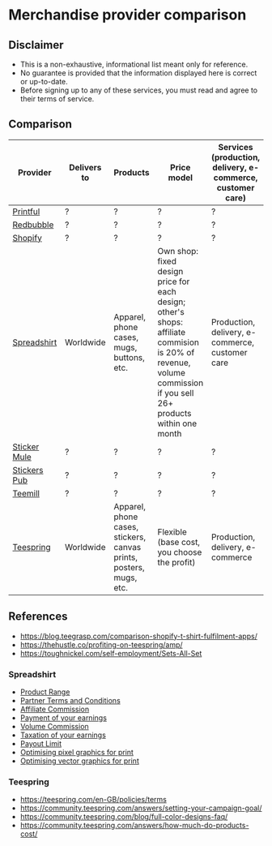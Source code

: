 # Merchandise provider comparison

## Disclaimer

- This is a non-exhaustive, informational list meant only for reference.
- No guarantee is provided that the information displayed here is correct or up-to-date.
- Before signing up to any of these services, you must read and agree to their terms of service.


## Comparison

| Provider                                            | Delivers to | Products                                                           | Price model                                                                                                                                                     | Services (production, delivery, e-commerce, customer care) | Taxes                                                                                                                                                    | Copyright                                                                                                            | Design formats and constraints                                                                                                     | Minimum sale volume                                | Online designer tool | Info to sign up | Info before payout                                                                                     | Minimum payout | Cost | Exclusivity for designs |
| --------------------------------------------------- | ----------- | ------------------------------------------------------------------ | --------------------------------------------------------------------------------------------------------------------------------------------------------------- | ---------------------------------------------------------- | -------------------------------------------------------------------------------------------------------------------------------------------------------- | -------------------------------------------------------------------------------------------------------------------- | ---------------------------------------------------------------------------------------------------------------------------------- | -------------------------------------------------- | -------------------- | --------------- | ------------------------------------------------------------------------------------------------------ | -------------- | ---- | ----------------------- |
| [Printful](https://www.printful.com/)               | ?           | ?                                                                  | ?                                                                                                                                                               | ?                                                          | ?                                                                                                                                                        | ?                                                                                                                    | ?                                                                                                                                  | ?                                                  | ?                    | ?               | ?                                                                                                      | ?              | ?    | ?                       |
| [Redbubble](https://www.redbubble.com)              | ?           | ?                                                                  | ?                                                                                                                                                               | ?                                                          | ?                                                                                                                                                        | ?                                                                                                                    | ?                                                                                                                                  | ?                                                  | ?                    | ?               | ?                                                                                                      | ?              | ?    | ?                       |
| [Shopify](https://www.shopify.com/sell/tshirts)     | ?           | ?                                                                  | ?                                                                                                                                                               | ?                                                          | ?                                                                                                                                                        | ?                                                                                                                    | ?                                                                                                                                  | ?                                                  | ?                    | ?               | ?                                                                                                      | ?              | ?    | ?                       |
| [Spreadshirt](https://www.spreadshirt.com/)         | Worldwide   | Apparel, phone cases, mugs, buttons, etc.                          | Own shop: fixed design price for each design; other's shops: affiliate commision is 20% of revenue, volume commission if you sell 26+ products within one month | Production, delivery, e-commerce, customer care            | Seller is responsible to pay them in general; German residents may be subject to turnover tax, others: may be subject to withholding tax on design price | No ownership claims on your work, licence for them to use it in its shop or through affiliates, also for advertising | PNG/JPEG/BMP/GIF: min. 10 MB, 200 DPI, max. 4000px x 4000px; SVG/AI/EPS/CDR: max. 38cm x 38cm, ideally 28cm x 28cm, max. 3 colours | ?                                                  | Yes                  | Email, password | Full name; address; payment details; Tax Identification Number (outside Germany); TIN, SSN or EIN (US) | 10 EUR/GBP/USD | None | No                      |
| [Sticker Mule](https://www.stickermule.com/)        | ?           | ?                                                                  | ?                                                                                                                                                               | ?                                                          | ?                                                                                                                                                        | ?                                                                                                                    | ?                                                                                                                                  | ?                                                  | ?                    | ?               | ?                                                                                                      | ?              | ?    | ?                       |
| [Stickers Pub](https://www.stickers.pub/)           | ?           | ?                                                                  | ?                                                                                                                                                               | ?                                                          | ?                                                                                                                                                        | ?                                                                                                                    | ?                                                                                                                                  | ?                                                  | ?                    | ?               | ?                                                                                                      | ?              | ?    | ?                       |
| [Teemill](https://teemill.com/)                     | ?           | ?                                                                  | ?                                                                                                                                                               | ?                                                          | ?                                                                                                                                                        | ?                                                                                                                    | ?                                                                                                                                  | ?                                                  | ?                    | ?               | ?                                                                                                      | ?              | ?    | ?                       |
| [Teespring](https://teespring.com/)                 | Worldwide   | Apparel, phone cases, stickers, canvas prints, posters, mugs, etc. | Flexible (base cost, you choose the profit)                                                                                                                     | Production, delivery, e-commerce                           | Seller is responsible to pay them                                                                                                                        | No ownership claims on your work, licence for them to use it to advertise                                            | EPS: fully vector; PNG/JPEG/GIF: 120 DPI for US campaigns, 300 DPI for EU campaigns                                                | Minimum of 1 product for 120 DPI / 300 DPI designs | Yes                  | Email, password | ?                                                                                                      | ?              | None | No                      |


## References

- https://blog.teegrasp.com/comparison-shopify-t-shirt-fulfilment-apps/
- https://thehustle.co/profiting-on-teespring/amp/
- https://toughnickel.com/self-employment/Sets-All-Set


### Spreadshirt

- [Product Range](https://www.spreadshirt.com/custom/product-range)
- [Partner Terms and Conditions](https://www.spreadshirt.com/terms-and-conditions-for-shop-partner-C2376)
- [Affiliate Commission](https://help.spreadshirt.com/hc/en-gb/articles/207233389)
- [Payment of your earnings](https://help.spreadshirt.com/hc/en-gb/articles/207905515)
- [Volume Commission](https://help.spreadshirt.com/hc/en-gb/articles/207945895)
- [Taxation of your earnings](https://help.spreadshirt.com/hc/en-gb/articles/207194399)
- [Payout Limit](https://image.spreadshirtmedia.net/content/v2/faq/assets/pdf/commission_payout_limit_en.pdf)
- [Optimising pixel graphics for print](https://help.spreadshirt.com/hc/en-gb/articles/207945305-Optimising-pixel-graphics-for-print)
- [Optimising vector graphics for print](https://help.spreadshirt.com/hc/en-gb/articles/206775719-Optimising-vector-graphics-for-print)

### Teespring

- https://teespring.com/en-GB/policies/terms
- https://community.teespring.com/answers/setting-your-campaign-goal/
- https://community.teespring.com/blog/full-color-designs-faq/
- https://community.teespring.com/answers/how-much-do-products-cost/
